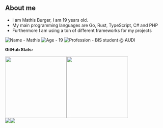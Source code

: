 ## About me
- I am Mathis Burger, I am 19 years old.
- My main programming languages are Go, Rust, TypeScript, C# and PHP
- Furthermore I am using a ton of different frameworks for my projects

![Name - Mathis](https://img.shields.io/badge/Name-Mathis-ff69b4?style=for-the-badge)
![Age - 19](https://img.shields.io/badge/Age-19-important?style=for-the-badge)
![Profession - BIS student @ AUDI](https://img.shields.io/badge/Profession-BIS_student_@_AUDI-blueviolet?style=for-the-badge)

**GitHub Stats:**

<div style="display:flex; flex-direction:row;">
  <img src="https://github-readme-stats.vercel.app/api?username=MathisBurger&theme=tokyonight&layout=compact&hide=css" height="200" />
<img src="https://github-readme-stats.vercel.app/api/top-langs/?username=MathisBurger&theme=tokyonight&layout=compact&hide=css&exclude_repo=ws23-contest,ss24-mediaplayer,ws23-24-java,mui-wrapped-components,advanced-portfolio-tracker,SoundboardServer,wuelstephan-web,time-dependent-quotes,gma3-osc,linkedin-login-bypass"  height="200" />
</div>

<div style="display:flex; flex-direction:row;">
  <img src="https://api.githubtrends.io/user/svg/MathisBurger/langs?time_range=one_year&theme=dark" />
  <img src="https://api.githubtrends.io/user/svg/MathisBurger/repos?time_range=one_year&group=other&theme=dark" />
</div>
